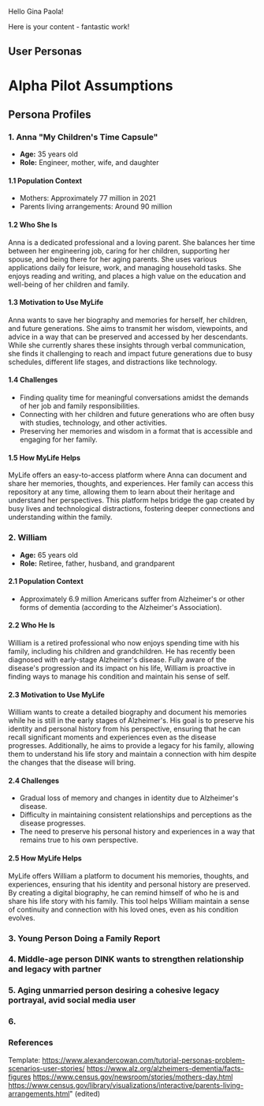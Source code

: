 Hello Gina Paola!

Here is your content - fantastic work! 

## User Personas

# Alpha Pilot Assumptions

## Persona Profiles

### 1. Anna "My Children's Time Capsule"

- **Age:** 35 years old
- **Role:** Engineer, mother, wife, and daughter

#### 1.1 Population Context

- Mothers: Approximately 77 million in 2021
- Parents living arrangements: Around 90 million

#### 1.2 Who She Is

Anna is a dedicated professional and a loving parent. She balances her time between her engineering job, caring for her children, supporting her spouse, and being there for her aging parents. She uses various applications daily for leisure, work, and managing household tasks. She enjoys reading and writing, and places a high value on the education and well-being of her children and family.

#### 1.3 Motivation to Use MyLife

Anna wants to save her biography and memories for herself, her children, and future generations. She aims to transmit her wisdom, viewpoints, and advice in a way that can be preserved and accessed by her descendants. While she currently shares these insights through verbal communication, she finds it challenging to reach and impact future generations due to busy schedules, different life stages, and distractions like technology.

#### 1.4 Challenges

- Finding quality time for meaningful conversations amidst the demands of her job and family responsibilities.
- Connecting with her children and future generations who are often busy with studies, technology, and other activities.
- Preserving her memories and wisdom in a format that is accessible and engaging for her family.

#### 1.5 How MyLife Helps

MyLife offers an easy-to-access platform where Anna can document and share her memories, thoughts, and experiences. Her family can access this repository at any time, allowing them to learn about their heritage and understand her perspectives. This platform helps bridge the gap created by busy lives and technological distractions, fostering deeper connections and understanding within the family.

### 2. William

- **Age:** 65 years old
- **Role:** Retiree, father, husband, and grandparent

#### 2.1 Population Context

- Approximately 6.9 million Americans suffer from Alzheimer's or other forms of dementia (according to the Alzheimer's Association).

#### 2.2 Who He Is

William is a retired professional who now enjoys spending time with his family, including his children and grandchildren. He has recently been diagnosed with early-stage Alzheimer's disease. Fully aware of the disease's progression and its impact on his life, William is proactive in finding ways to manage his condition and maintain his sense of self.

#### 2.3 Motivation to Use MyLife

William wants to create a detailed biography and document his memories while he is still in the early stages of Alzheimer's. His goal is to preserve his identity and personal history from his perspective, ensuring that he can recall significant moments and experiences even as the disease progresses. Additionally, he aims to provide a legacy for his family, allowing them to understand his life story and maintain a connection with him despite the changes that the disease will bring.

#### 2.4 Challenges

- Gradual loss of memory and changes in identity due to Alzheimer's disease.
- Difficulty in maintaining consistent relationships and perceptions as the disease progresses.
- The need to preserve his personal history and experiences in a way that remains true to his own perspective.

#### 2.5 How MyLife Helps

MyLife offers William a platform to document his memories, thoughts, and experiences, ensuring that his identity and personal history are preserved. By creating a digital biography, he can remind himself of who he is and share his life story with his family. This tool helps William maintain a sense of continuity and connection with his loved ones, even as his condition evolves.

### 3. Young Person Doing a Family Report

### 4. Middle-age person DINK wants to strengthen relationship and legacy with partner

### 5. Aging unmarried person desiring a cohesive legacy portrayal, avid social media user

### 6. 


### References

Template: https://www.alexandercowan.com/tutorial-personas-problem-scenarios-user-stories/
https://www.alz.org/alzheimers-dementia/facts-figures
https://www.census.gov/newsroom/stories/mothers-day.html
https://www.census.gov/library/visualizations/interactive/parents-living-arrangements.html" (edited) 